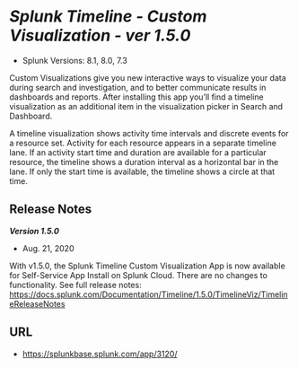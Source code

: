 # ***Splunk Timeline - Custom Visualization - ver 1.5.0***

- Splunk Versions: 8.1, 8.0, 7.3

Custom Visualizations give you new interactive ways to visualize your data during search and investigation, and to better communicate results in dashboards and reports. After installing this app you’ll find a timeline visualization as an additional item in the visualization picker in Search and Dashboard.

A timeline visualization shows activity time intervals and discrete events for a resource set. Activity for each resource appears in a separate timeline lane. If an activity start time and duration are available for a particular resource, the timeline shows a duration interval as a horizontal bar in the lane. If only the start time is available, the timeline shows a circle at that time.


## Release Notes

***Version 1.5.0***
- Aug. 21, 2020

With v1.5.0, the Splunk Timeline Custom Visualization App is now available for Self-Service App Install on Splunk Cloud. There are no changes to functionality. See full release notes: https://docs.splunk.com/Documentation/Timeline/1.5.0/TimelineViz/TimelineReleaseNotes


## URL

- https://splunkbase.splunk.com/app/3120/